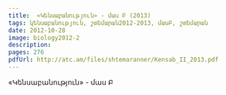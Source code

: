 ```yaml
---
title:  «Կենսաբանություն» - մաս Բ (2013)
tags: կենսաբանություն, շտեմարան2012-2013, մասԲ, շտեմարան
date: 2012-10-28
image: biology2012-2
description: 
pages: 276
pdfUrl: http://atc.am/files/shtemaranner/Kensab_II_2013.pdf
---
```



«Կենսաբանություն» - մաս Բ
